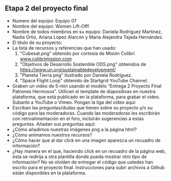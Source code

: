 ## Etapa 2 del proyecto final

- Numero del equipo: Equipo 07
- Nombre del equipo: Women Lift-Off!
- Nombre de todos miembros en su equipo: Daniela Rodriguez Martinez, Nadia Ortiz, Ariana López Alarcón y Maria Alejandra Tejada Hernández.
- El título de su proyecto:
- La lista de recursos y referencias que han usado:
   1) "Cubesat.png" obtenido por cortesía de Misión Colibrí www.colibrimission.com
   2) "Objetivos de Desarrollo Sostenible ODS.png" obtenidos de https://www.un.org/sustainabledevelopment/
   3) "Planeta Tierra.png" ilustrado por Daniela Rodríguez.
   4) "Space Flight Loop" obtenido de Startgrid YouTube Channel.
- Graben un video de 5-min usando el modelo “Entrega 2 Proyecto Final Patrones Hermosos”. Utilicen el template de diapositivas en nuestra plataforma, que está publicado en la plataforma, para grabar el video. Subanlo a YouTube o Vimeo. Pongan la liga del vídeo aquí: 
- Escriban las preguntas/dudas que tienen sobre su proyecto y/o su código para las moderadoras. Cuando las moderadoras les escribirán con retroalimentación en el foro, incluirán sugerencias a estas preguntas. Añadan sus preguntas aquí:
- ¿Cómo añadimos nuestras imágenes png a la página html?
- ¿Cómo animamos nuestros recursos?
- ¿Cómo hacer que al dar click en una imagen aparezca un recuadro de información?
- ¿Hay manera en el que, haciendo click en un recuadro de la página web, ésta se redirija a otra plantilla donde pueda mostrar otro tipo de información?
No se olviden de entregar el código que ustedes han escrito para el proyecto final. Instrucciones para subir archivos a Github están disponibles en la plataforma.
